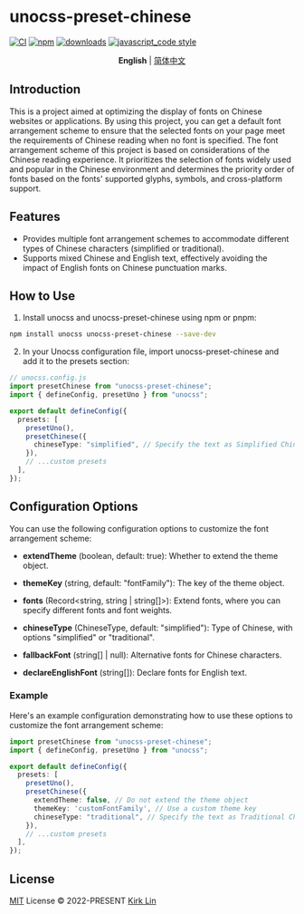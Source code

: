 # unocss-preset-chinese

[![CI][ci-image]][ci-url] [![npm][npm-image]][npm-url] [![downloads][downloads-image]][downloads-url] [![javascript_code style][code-style-image]][code-style-url]

[ci-image]: https://github.com/kirklin/unocss-preset-chinese/actions/workflows/release.yml/badge.svg?branch=main
[ci-url]: https://github.com/kirklin/unocss-preset-chinese/actions/workflows/release.yml
[npm-image]: https://img.shields.io/npm/v/unocss-preset-chinese.svg
[npm-url]: https://npmjs.org/package/unocss-preset-chinese
[downloads-image]: https://img.shields.io/npm/dm/unocss-preset-chinese.svg
[downloads-url]: https://npmjs.org/package/unocss-preset-chinese
[code-style-image]: https://img.shields.io/badge/code__style-%40kirklin%2Feslint--config-brightgreen
[code-style-url]: https://github.com/kirklin/eslint-config/

<div align='center'>
<b>English</b> | <a href="README.md">简体中文</a>
</div>

## Introduction
This is a project aimed at optimizing the display of fonts on Chinese websites or applications. By using this project, you can get a default font arrangement scheme to ensure that the selected fonts on your page meet the requirements of Chinese reading when no font is specified. The font arrangement scheme of this project is based on considerations of the Chinese reading experience. It prioritizes the selection of fonts widely used and popular in the Chinese environment and determines the priority order of fonts based on the fonts' supported glyphs, symbols, and cross-platform support.

## Features
- Provides multiple font arrangement schemes to accommodate different types of Chinese characters (simplified or traditional).
- Supports mixed Chinese and English text, effectively avoiding the impact of English fonts on Chinese punctuation marks.

## How to Use

1. Install unocss and unocss-preset-chinese using npm or pnpm:

```bash
npm install unocss unocss-preset-chinese --save-dev
```

2. In your Unocss configuration file, import unocss-preset-chinese and add it to the presets section:

```ts
// unocss.config.js
import presetChinese from "unocss-preset-chinese";
import { defineConfig, presetUno } from "unocss";

export default defineConfig({
  presets: [
    presetUno(),
    presetChinese({
      chineseType: "simplified", // Specify the text as Simplified Chinese
    }),
    // ...custom presets
  ],
});
```

## Configuration Options

You can use the following configuration options to customize the font arrangement scheme:

- **extendTheme** (boolean, default: true): Whether to extend the theme object.

- **themeKey** (string, default: "fontFamily"): The key of the theme object.

- **fonts** (Record<string, string | string[]>): Extend fonts, where you can specify different fonts and font weights.

- **chineseType** (ChineseType, default: "simplified"): Type of Chinese, with options "simplified" or "traditional".

- **fallbackFont** (string[] | null): Alternative fonts for Chinese characters.

- **declareEnglishFont** (string[]): Declare fonts for English text.

### Example

Here's an example configuration demonstrating how to use these options to customize the font arrangement scheme:

```typescript
import presetChinese from "unocss-preset-chinese";
import { defineConfig, presetUno } from "unocss";

export default defineConfig({
  presets: [
    presetUno(),
    presetChinese({
      extendTheme: false, // Do not extend the theme object
      themeKey: 'customFontFamily', // Use a custom theme key
      chineseType: "traditional", // Specify the text as Traditional Chinese
    }),
    // ...custom presets
  ],
});
```


## License

[MIT](./LICENSE) License &copy; 2022-PRESENT [Kirk Lin](https://github.com/kirklin)
